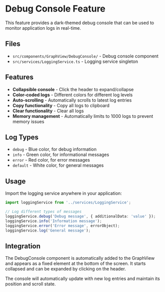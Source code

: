 # Debug Console Feature

This feature provides a dark-themed debug console that can be used to monitor application logs in real-time.

## Files

- `src/components/GraphView/DebugConsole/` - Debug console component
- `src/services/LoggingService.ts` - Logging service singleton

## Features

- **Collapsible console** - Click the header to expand/collapse
- **Color-coded logs** - Different colors for different log levels
- **Auto-scrolling** - Automatically scrolls to latest log entries
- **Copy functionality** - Copy all logs to clipboard
- **Clear functionality** - Clear all logs
- **Memory management** - Automatically limits to 1000 logs to prevent memory issues

## Log Types

- `debug` - Blue color, for debug information
- `info` - Green color, for informational messages
- `error` - Red color, for error messages
- `default` - White color, for general messages

## Usage

Import the logging service anywhere in your application:

```typescript
import loggingService from '../services/LoggingService';

// Log different types of messages
loggingService.debug('Debug message', { additionalData: 'value' });
loggingService.info('Information message');
loggingService.error('Error message', errorObject);
loggingService.log('General message');
```

## Integration

The DebugConsole component is automatically added to the GraphView and appears as a fixed element at the bottom of the screen. It starts collapsed and can be expanded by clicking on the header.

The console will automatically update with new log entries and maintain its position and scroll state.
